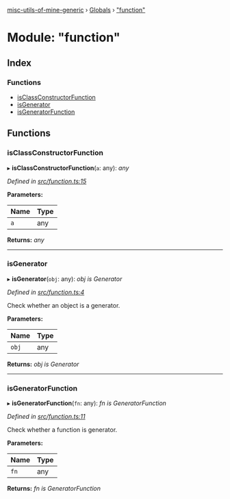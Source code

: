 [misc-utils-of-mine-generic](../README.md) › [Globals](../globals.md) › ["function"](_function_.md)

# Module: "function"

## Index

### Functions

* [isClassConstructorFunction](_function_.md#isclassconstructorfunction)
* [isGenerator](_function_.md#isgenerator)
* [isGeneratorFunction](_function_.md#isgeneratorfunction)

## Functions

###  isClassConstructorFunction

▸ **isClassConstructorFunction**(`a`: any): *any*

*Defined in [src/function.ts:15](https://github.com/cancerberoSgx/misc-utils-of-mine/blob/6fdfb9c/misc-utils-of-mine-generic/src/function.ts#L15)*

**Parameters:**

Name | Type |
------ | ------ |
`a` | any |

**Returns:** *any*

___

###  isGenerator

▸ **isGenerator**(`obj`: any): *obj is Generator*

*Defined in [src/function.ts:4](https://github.com/cancerberoSgx/misc-utils-of-mine/blob/6fdfb9c/misc-utils-of-mine-generic/src/function.ts#L4)*

Check whether an object is a generator.

**Parameters:**

Name | Type |
------ | ------ |
`obj` | any |

**Returns:** *obj is Generator*

___

###  isGeneratorFunction

▸ **isGeneratorFunction**(`fn`: any): *fn is GeneratorFunction*

*Defined in [src/function.ts:11](https://github.com/cancerberoSgx/misc-utils-of-mine/blob/6fdfb9c/misc-utils-of-mine-generic/src/function.ts#L11)*

Check whether a function is generator.

**Parameters:**

Name | Type |
------ | ------ |
`fn` | any |

**Returns:** *fn is GeneratorFunction*
